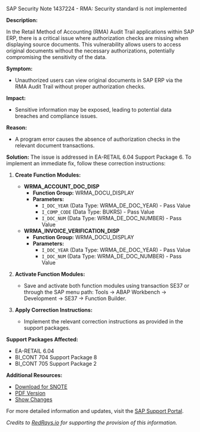 SAP Security Note 1437224 - RMA: Security standard is not implemented

**Description:**

In the Retail Method of Accounting (RMA) Audit Trail applications within SAP ERP, there is a critical issue where authorization checks are missing when displaying source documents. This vulnerability allows users to access original documents without the necessary authorizations, potentially compromising the sensitivity of the data.

**Symptom:**
- Unauthorized users can view original documents in SAP ERP via the RMA Audit Trail without proper authorization checks.

**Impact:**
- Sensitive information may be exposed, leading to potential data breaches and compliance issues.

**Reason:**
- A program error causes the absence of authorization checks in the relevant document transactions.

**Solution:**
The issue is addressed in EA-RETAIL 6.04 Support Package 6. To implement an immediate fix, follow these correction instructions:

1. **Create Function Modules:**
   - **WRMA_ACCOUNT_DOC_DISP**
     - **Function Group:** WRMA_DOCU_DISPLAY
     - **Parameters:**
       - `I_DOC_YEAR` (Data Type: WRMA_DE_DOC_YEAR) - Pass Value
       - `I_COMP_CODE` (Data Type: BUKRS) - Pass Value
       - `I_DOC_NUM` (Data Type: WRMA_DE_DOC_NUMBER) - Pass Value
   - **WRMA_INVOICE_VERIFICATION_DISP**
     - **Function Group:** WRMA_DOCU_DISPLAY
     - **Parameters:**
       - `I_DOC_YEAR` (Data Type: WRMA_DE_DOC_YEAR) - Pass Value
       - `I_DOC_NUM` (Data Type: WRMA_DE_DOC_NUMBER) - Pass Value

2. **Activate Function Modules:**
   - Save and activate both function modules using transaction SE37 or through the SAP menu path: Tools → ABAP Workbench → Development → SE37 → Function Builder.

3. **Apply Correction Instructions:**
   - Implement the relevant correction instructions as provided in the support packages.

**Support Packages Affected:**
- EA-RETAIL 6.04
- BI_CONT 704 Support Package 8
- BI_CONT 705 Support Package 2

**Additional Resources:**
- [Download for SNOTE](https://notesdownloads.sap.com/note/0040000008476712017)
- [PDF Version](https://userapps.support.sap.com/sap/support/sfm/notes/print/0001437224?language=en-US&token=80A1C3BCC53526411F4F351A1EB111BD)
- [Show Changes](https://me.sap.com/notesLatestChanges/0001437224/E/diff)

For more detailed information and updates, visit the [SAP Support Portal](https://me.sap.com/).

*Credits to [RedRays.io](https://redrays.io) for supporting the provision of this information.*
